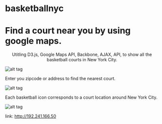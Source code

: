 basketballnyc
=============

<h1>Find a court near you by using google maps.</h1>
<center> Utitling D3.js, Google Maps API, Backbone, AJAX, API, to show all the basketball courts in New York City.</center>

![alt tag](http://i.imgur.com/8M1nrmd.png)

Enter you zipcode or address to find the nearest court.

![alt tag](http://i.imgur.com/IPHyEem.png)

 Each basketball icon corresponds to a court location around New York City.

![alt tag](http://i.imgur.com/i3s8zI9.png)

link: http://192.241.166.50
